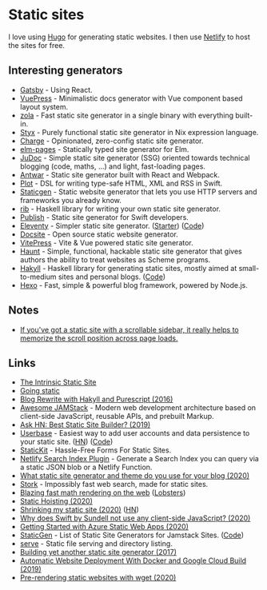 # Static sites

I love using [Hugo](hugo.md) for generating static websites. I then use [Netlify](https://www.netlify.com/) to host the sites for free.

## Interesting generators

- [Gatsby](https://github.com/gatsbyjs/gatsby) - Using React.
- [VuePress](https://github.com/vuejs/vuepress) - Minimalistic docs generator with Vue component based layout system.
- [zola](https://github.com/getzola/zola) - Fast static site generator in a single binary with everything built-in.
- [Styx](https://styx-static.github.io/styx-site/) - Purely functional static site generator in Nix expression language.
- [Charge](https://github.com/brandonweiss/charge) - Opinionated, zero-config static site generator.
- [elm-pages](https://github.com/dillonkearns/elm-pages) - Statically typed site generator for Elm.
- [JuDoc](https://github.com/tlienart/JuDoc.jl) - Simple static site generator (SSG) oriented towards technical blogging (code, maths, ...) and light, fast-loading pages.
- [Antwar](https://github.com/antwarjs/antwar) - Static site generator built with React and Webpack.
- [Plot](https://github.com/JohnSundell/Plot) - DSL for writing type-safe HTML, XML and RSS in Swift.
- [Staticgen](https://github.com/tj/staticgen) - Static website generator that lets you use HTTP servers and frameworks you already know.
- [rib](https://github.com/srid/rib) - Haskell library for writing your own static site generator.
- [Publish](https://github.com/JohnSundell/Publish) - Static site generator for Swift developers.
- [Eleventy](https://www.11ty.dev/) - Simpler static site generator. ([Starter](https://eleventail.netlify.com/)) ([Code](https://github.com/11ty/eleventy))
- [Docsite](https://github.com/txd-team/docsite) - Open source static website generator.
- [VitePress](https://github.com/vuejs/vitepress) - Vite & Vue powered static site generator.
- [Haunt](https://dthompson.us/projects/haunt.html) - Simple, functional, hackable static site generator that gives authors the ability to treat websites as Scheme programs.
- [Hakyll](https://jaspervdj.be/hakyll/) - Haskell library for generating static sites, mostly aimed at small-to-medium sites and personal blogs. ([Code](https://github.com/jaspervdj/hakyll))
- [Hexo](https://github.com/hexojs/hexo) - Fast, simple & powerful blog framework, powered by Node.js.

## Notes

- [If you've got a static site with a scrollable sidebar, it really helps to memorize the scroll position across page loads.](https://twitter.com/hakimel/status/1262337065670316033)

## Links

- [The Intrinsic Static Site](https://brandur.org/aws-intrinsic-static)
- [Going static](https://brandur.org/fragments/going-static)
- [Blog Rewrite with Hakyll and Purescript (2016)](https://blog.jle.im/entry/blog-rewrite-with-hakyll-and-purescript.html)
- [Awesome JAMStack](https://github.com/automata/awesome-jamstack#readme) - Modern web development architecture based on client-side JavaScript, reusable APIs, and prebuilt Markup.
- [Ask HN: Best Static Site Builder? (2019)](https://news.ycombinator.com/item?id=21616149)
- [Userbase](https://userbase.com/) - Easiest way to add user accounts and data persistence to your static site. ([HN](https://news.ycombinator.com/item?id=22145168)) ([Code](https://github.com/encrypted-dev/userbase))
- [StaticKit](https://statickit.com/) - Hassle-Free Forms For Static Sites.
- [Netlify Search Index Plugin](https://github.com/sw-yx/netlify-plugin-search-index) - Generate a Search Index you can query via a static JSON blob or a Netlify Function.
- [What static site generator and theme do you use for your blog (2020)](https://lobste.rs/s/h491m8/what_static_site_generator_theme_do_you)
- [Stork](https://github.com/jameslittle230/stork) - Impossibly fast web search, made for static sites.
- [Blazing fast math rendering on the web](http://bollu.github.io/#blazing-fast-math-rendering-on-the-web) ([Lobsters](https://lobste.rs/s/bhykd6/blazing_fast_math_rendering_on_web))
- [Static Hoisting (2020)](https://rauchg.com/2020/static-hoisting)
- [Shrinking my static site (2020)](https://hampton.pw/posts/shrinking-this-sites-docker-image/) ([HN](https://news.ycombinator.com/item?id=23058289))
- [Why does Swift by Sundell not use any client-side JavaScript? (2020)](https://www.swiftbysundell.com/special/javascript-free/)
- [Getting Started with Azure Static Web Apps (2020)](https://blog.codewithdan.com/getting-started-with-azure-static-web-apps/)
- [StaticGen](https://www.staticgen.com/) - List of Static Site Generators for Jamstack Sites. ([Code](https://github.com/netlify/staticgen))
- [serve](https://github.com/vercel/serve) - Static file serving and directory listing.
- [Building yet another static site generator (2017)](https://h3rald.com/articles/hastysite/)
- [​​Automatic Website Deployment With Docker and Google Cloud Build (2019)](https://blog.theincredibleholk.org/blog/2019/10/13/automatic-website-deployment-with-docker-and-google-cloud-build/)
- [Pre-rendering static websites with wget (2020)](https://apex.sh/blog/post/pre-render-wget/)
